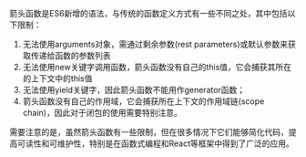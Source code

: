 箭头函数是ES6新增的语法，与传统的函数定义方式有一些不同之处，其中包括以下限制：

1. 无法使用arguments对象，需通过剩余参数(rest parameters)或默认参数来获取传递给函数的参数列表
2. 无法使用new关键字调用函数，箭头函数没有自己的this值，它会捕获其所在的上下文中的this值
3. 无法使用yield关键字，因此箭头函数不能用作generator函数；
4. 箭头函数没有自己的作用域，它会捕获所在上下文的作用域链(scope chain)，因此对于闭包的使用需要特别注意。

需要注意的是，虽然箭头函数有一些限制，但在很多情况下它们能够简化代码，提高可读性和可维护性，特别是在函数式编程和React等框架中得到了广泛的应用。
